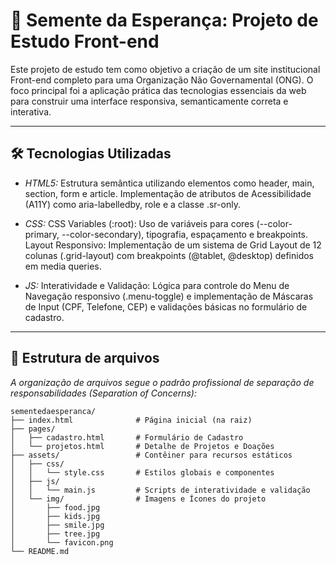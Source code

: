 # 🌱 Semente da Esperança: Projeto de Estudo Front-end

Este projeto de estudo tem como objetivo a criação de um site institucional Front-end completo para uma Organização Não Governamental (ONG). O foco principal foi a aplicação prática das tecnologias essenciais da web para construir uma interface responsiva, semanticamente correta e interativa.

---

## 🛠️ Tecnologias Utilizadas

- *HTML5:* Estrutura semântica utilizando elementos como header, main, section, form e article. Implementação de atributos de Acessibilidade (A11Y) como aria-labelledby, role e a classe .sr-only.

- *CSS:* CSS Variables (:root): Uso de variáveis para cores (--color-primary, --color-secondary), tipografia, espaçamento e breakpoints. Layout Responsivo: Implementação de um sistema de Grid Layout de 12 colunas (.grid-layout) com breakpoints (@tablet, @desktop) definidos em media queries.

- *JS:* Interatividade e Validação: Lógica para controle do Menu de Navegação responsivo (.menu-toggle) e implementação de Máscaras de Input (CPF, Telefone, CEP) e validações básicas no formulário de cadastro.

---

## 📂 Estrutura de arquivos

*A organização de arquivos segue o padrão profissional de separação de responsabilidades (Separation of Concerns):*

```
sementedaesperanca/
├── index.html              # Página inicial (na raiz)
├── pages/
│   ├── cadastro.html       # Formulário de Cadastro
│   └── projetos.html       # Detalhe de Projetos e Doações
├── assets/                 # Contêiner para recursos estáticos
│   ├── css/
│   │   └── style.css       # Estilos globais e componentes
│   ├── js/
│   │   └── main.js         # Scripts de interatividade e validação
│   └── img/                # Imagens e Ícones do projeto
│       ├── food.jpg
│       ├── kids.jpg
│       ├── smile.jpg
│       ├── tree.jpg
│       └── favicon.png
└── README.md
